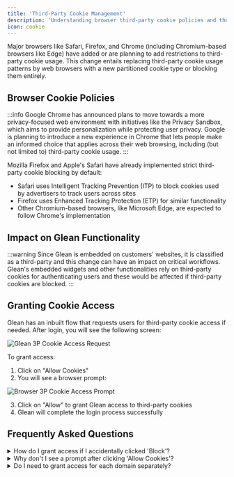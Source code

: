 ```yaml
---
title: 'Third-Party Cookie Management'
description: 'Understanding browser third-party cookie policies and their impact on Glean functionality'
icon: cookie
---
```


Major browsers like Safari, Firefox, and Chrome (including Chromium-based browsers like Edge) have added or are planning to add restrictions to third-party cookie usage. This change entails replacing third-party cookie usage patterns by web browsers with a new partitioned cookie type or blocking them entirely.

## Browser Cookie Policies

:::info
  Google Chrome has announced plans to move towards a more privacy-focused web
  environment with initiatives like the Privacy Sandbox, which aims to provide
  personalization while protecting user privacy. Google is planning to introduce
  a new experience in Chrome that lets people make an informed choice that
  applies across their web browsing, including (but not limited to) third-party
  cookie usage.
:::

Mozilla Firefox and Apple's Safari have already implemented strict third-party cookie blocking by default:

- Safari uses Intelligent Tracking Prevention (ITP) to block cookies used by advertisers to track users across sites
- Firefox uses Enhanced Tracking Protection (ETP) for similar functionality
- Other Chromium-based browsers, like Microsoft Edge, are expected to follow Chrome's implementation

## Impact on Glean Functionality

:::warning
  Since Glean is embedded on customers' websites, it is classified as a
  third-party and this change can have an impact on critical workflows. Glean's
  embedded widgets and other functionalities rely on third-party cookies for
  authenticating users and these would be affected if third-party cookies are
  blocked.
:::

## Granting Cookie Access

Glean has an inbuilt flow that requests users for third-party cookie access if needed. After login, you will see the following screen:

<Frame>
  <img src="/img/third_party_cookies/3P-cookie-request.png" alt="Glean 3P Cookie Access Request" />
</Frame>

To grant access:

1. Click on "Allow Cookies"
2. You will see a browser prompt:

<Frame caption="Browser prompt for third-party cookie access">
  <img src="/img/third_party_cookies/3P-cookie-browser-prompt.png" alt="Browser 3P Cookie Access Prompt" />
</Frame>

3. Click on "Allow" to grant Glean access to third-party cookies
4. Glean will complete the login process successfully

## Frequently Asked Questions

<details>
<summary>How do I grant access if I accidentally clicked 'Block'?</summary>

If you clicked "Block" when the browser asked for third-party cookie access, any subsequent click on "Allow cookies" will automatically be rejected. To manually grant access:

1. Click on the cookie access icon <img src="/img/third_party_cookies/cookie-access-icon.png" style={{width: "32px", display: "inline"}} /> in the top-right corner of the URL address bar
2. In the prompt, switch the glean.com toggle to "On":

<Frame>
  <img src="/img/third_party_cookies/3P-cookie-chrome-allow.png" alt="Allow Cookies Chrome" />
</Frame>

3. Click on "Allow Cookies" in the Glean UI
4. The login should complete successfully

</details>

<details>
<summary>Why don't I see a prompt after clicking 'Allow Cookies'?</summary>

This can occur in two scenarios:

1. Access was previously denied or the prompt was dismissed multiple times (see solution above)
2. The embedding `iframe` configuration needs to meet specific requirements:
    - If the `iframe` is not sandboxed, there are no issues
    - If sandboxed, it must include these sandbox attributes:
      - `allow-storage-access-by-user-activation`
      - `allow-scripts`
      - `allow-same-origin`

</details>

<details>
<summary>Do I need to grant access for each domain separately?</summary>

Yes, cookie access is domain-specific. The duration of access varies by browser:

- **Google Chrome/Chromium:** Access persists for the current user profile
- **Firefox:** Access persists for the current user profile
- **Safari:** Access is limited to the current browser tab only

</details>
